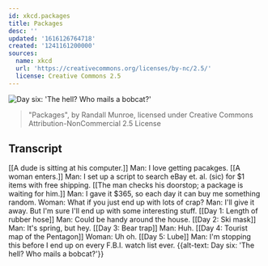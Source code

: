 ```yaml
---
id: xkcd.packages
title: Packages
desc: ''
updated: '1616126764718'
created: '1241161200000'
sources:
  name: xkcd
  url: 'https://creativecommons.org/licenses/by-nc/2.5/'
  license: Creative Commons 2.5
---
```

![Day six: 'The hell?  Who mails a bobcat?'](https://imgs.xkcd.com/comics/packages.png)
> "Packages", by Randall Munroe, licensed under Creative Commons Attribution-NonCommercial 2.5 License

## Transcript
[[A dude is sitting at his computer.]]
Man: I love getting pacakges.
[[A woman enters.]]
Man: I set up a script to search eBay et. al. (sic) for $1 items with free shipping.
[[The man checks his doorstop; a package is waiting for him.]]
Man: I gave it $365, so each day it can buy me something random.
Woman: What if you just end up with lots of crap?
Man: I'll give it away.  But I'm sure I'll end up with some interesting stuff.
[[Day 1: Length of rubber hose]]
Man: Could be handy around the house.
[[Day 2: Ski mask]]
Man: It's spring, but hey.
[[Day 3: Bear trap]]
Man: Huh.
[[Day 4: Tourist map of the Pentagon]]
Woman: Uh oh.
[[Day 5: Lube]]
Man: I'm stopping this before I end up on every F.B.I. watch list ever.
{{alt-text: Day six: 'The hell? Who mails a bobcat?'}}
